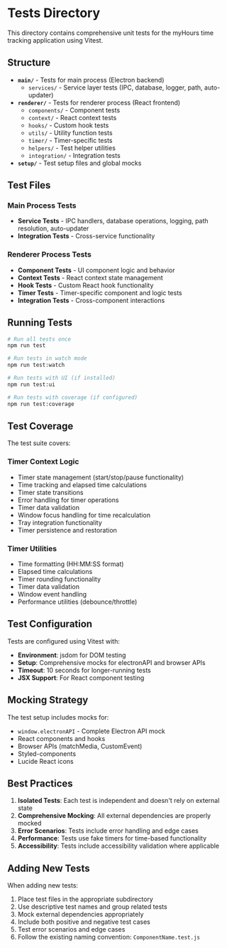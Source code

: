 # Tests Directory

This directory contains comprehensive unit tests for the myHours time tracking application using Vitest.

## Structure

- **`main/`** - Tests for main process (Electron backend)
  - `services/` - Service layer tests (IPC, database, logger, path, auto-updater)
- **`renderer/`** - Tests for renderer process (React frontend)
  - `components/` - Component tests
  - `context/` - React context tests
  - `hooks/` - Custom hook tests
  - `utils/` - Utility function tests
  - `timer/` - Timer-specific tests
  - `helpers/` - Test helper utilities
  - `integration/` - Integration tests
- **`setup/`** - Test setup files and global mocks

## Test Files

### Main Process Tests
- **Service Tests** - IPC handlers, database operations, logging, path resolution, auto-updater
- **Integration Tests** - Cross-service functionality

### Renderer Process Tests  
- **Component Tests** - UI component logic and behavior
- **Context Tests** - React context state management
- **Hook Tests** - Custom React hook functionality
- **Timer Tests** - Timer-specific component and logic tests
- **Integration Tests** - Cross-component interactions

## Running Tests

```bash
# Run all tests once
npm run test

# Run tests in watch mode
npm run test:watch

# Run tests with UI (if installed)
npm run test:ui

# Run tests with coverage (if configured)
npm run test:coverage
```

## Test Coverage

The test suite covers:

### Timer Context Logic
- Timer state management (start/stop/pause functionality)
- Time tracking and elapsed time calculations
- Timer state transitions
- Error handling for timer operations
- Timer data validation
- Window focus handling for time recalculation
- Tray integration functionality
- Timer persistence and restoration

### Timer Utilities
- Time formatting (HH:MM:SS format)
- Elapsed time calculations
- Timer rounding functionality
- Timer data validation
- Window event handling
- Performance utilities (debounce/throttle)

## Test Configuration

Tests are configured using Vitest with:
- **Environment**: jsdom for DOM testing
- **Setup**: Comprehensive mocks for electronAPI and browser APIs
- **Timeout**: 10 seconds for longer-running tests
- **JSX Support**: For React component testing

## Mocking Strategy

The test setup includes mocks for:
- `window.electronAPI` - Complete Electron API mock
- React components and hooks
- Browser APIs (matchMedia, CustomEvent)
- Styled-components
- Lucide React icons

## Best Practices

1. **Isolated Tests**: Each test is independent and doesn't rely on external state
2. **Comprehensive Mocking**: All external dependencies are properly mocked
3. **Error Scenarios**: Tests include error handling and edge cases
4. **Performance**: Tests use fake timers for time-based functionality
5. **Accessibility**: Tests include accessibility validation where applicable

## Adding New Tests

When adding new tests:

1. Place test files in the appropriate subdirectory
2. Use descriptive test names and group related tests
3. Mock external dependencies appropriately
4. Include both positive and negative test cases
5. Test error scenarios and edge cases
6. Follow the existing naming convention: `ComponentName.test.js`